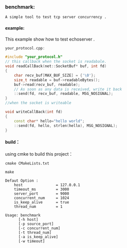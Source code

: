 
### benchmark:
    A simple tool to test tcp server concurrency .



#### example:
This example show how to test echoserver .

```cpp
your_protocol.cpp:

#include "your_protocol.h"
// this callback when the socket is readabale.
void readCallBack(net::SocketBuf* buf, int fd)
{
    char recv_buf[MAX_BUF_SIZE] = {'\0'};
    size_t readable = buf->readableBytes();
    buf->read(recv_buf, readable);
    // As soon as any data is received, write it back
    ::send(fd, recv_buf, readable, MSG_NOSIGNAL);
}
//when the socket is writeable

void writeCallBack(int fd)
{
    const char* hello="hello world";
    ::send(fd, hello, strlen(hello), MSG_NOSIGNAL);
}

```


#### build：
using cmke to build this project：
```
cmake CMakeLists.txt

make
```

```
Defaut Option :
    host               = 127.0.0.1
    timeout_ms         = 3000
    server_port        = 9000
    concurrent_num     = 1024
    is_keep_alive      = true
    thread_num         = 1

```

```
Usage: benchmark
      [-h host]
      [-p source_port]
      [-c concurrent_num]
      [-t thread_num]
      [-a is_keep_alive]
      [-w timeout]
```
